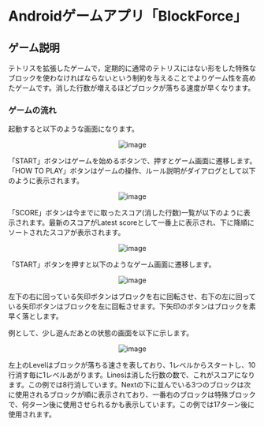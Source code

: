 # Androidゲームアプリ「BlockForce」

## ゲーム説明
テトリスを拡張したゲームで，定期的に通常のテトリスにはない形をした特殊なブロックを使わなければならないという制約を与えることでよりゲーム性を高めたゲームです。消した行数が増えるほどブロックが落ちる速度が早くなります。

### ゲームの流れ
起動すると以下のような画面になります。

<div align="center">

![image](activity_main.JPG)
</div>

「START」ボタンはゲームを始めるボタンで、押すとゲーム画面に遷移します。
「HOW TO PLAY」ボタンはゲームの操作、ルール説明がダイアログとして以下のように表示されます。

<div align="center">

![image](HowToPlayDialog.JPG)
</div>

「SCORE」ボタンは今までに取ったスコア(消した行数)一覧が以下のように表示されます。最新のスコアがLatest scoreとして一番上に表示され、下に降順にソートされたスコアが表示されます。

<div align="center">

![image](score.JPG)
</div>

「START」ボタンを押すと以下のようなゲーム画面に遷移します。

<div align="center">

![image](activity_play.JPG)
</div>

左下の右に回っている矢印ボタンはブロックを右に回転させ、右下の左に回っている矢印ボタンはブロックを左に回転させます。下矢印のボタンはブロックを素早く落とします。

例として、少し遊んだあとの状態の画面を以下に示します。

<div align="center">

![image](play.JPG)
</div>

左上のLevelはブロックが落ちる速さを表しており、1レベルからスタートし、10行消す毎に1レベルあがります。Linesは消した行数の数で、これがスコアになります。この例では8行消しています。Nextの下に並んでいる3つのブロックは次に使用されるブロックが順に表示されており、一番右のブロックは特殊ブロックで、何ターン後に使用させられるかも表示しています。この例では17ターン後に使用されます。
